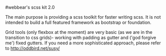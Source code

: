 #webbear's scss kit 2.0

The main purpose is providing a scss toolkit for faster writing scss. It is not intended to  build a full featured framework as bootstrap or foundation.

Grid tools (only flexbox at the moment) are very basic (as we are in the transition to css grids)- working with padding as gutter and ('god forgive me') fixed gutters. If you need a more sophisticated approach, please refer to http://oddbird.net/susy/